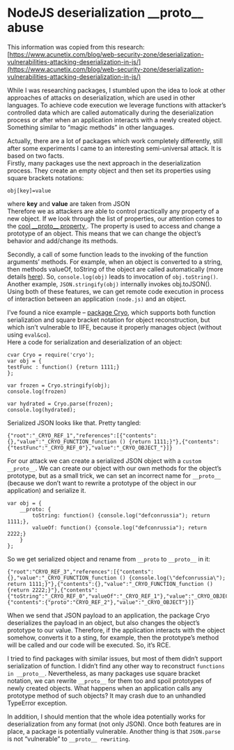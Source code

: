 # NodeJS deserialization \_\_proto\_\_ abuse

This information was copied from this research: [https://www.acunetix.com/blog/web-security-zone/deserialization-vulnerabilities-attacking-deserialization-in-js/](https://www.acunetix.com/blog/web-security-zone/deserialization-vulnerabilities-attacking-deserialization-in-js/)

While I was researching packages, I stumbled upon the idea to look at other approaches of attacks on deserialization, which are used in other languages. To achieve code execution we leverage functions with attacker’s controlled data which are called automatically during the deserialization process or after when an application interacts with a newly created object. Something similar to “magic methods” in other languages.

Actually, there are a lot of packages which work completely differently, still after some experiments I came to an interesting semi-universal attack. It is based on two facts.  
Firstly, many packages use the next approach in the deserialization process. They create an empty object and then set its properties using square brackets notations:

```text
obj[key]=value
```

where **key** and **value** are taken from JSON  
Therefore we as attackers are able to control practically any property of a new object. If we look through the list of properties, our attention comes to the [cool \_\_proto\_\_ property ](https://developer.mozilla.org/en-US/docs/Web/JavaScript/Reference/Global_Objects/Object/proto). The property is used to access and change a prototype of an object. This means that we can change the object’s behavior and add/change its methods.

Secondly, a call of some function leads to the invoking of the function arguments’ methods. For example, when an object is converted to a string, then methods valueOf, toString of the object are called automatically \(more details [here](http://2ality.com/2012/03/converting-to-string.html)\). So, `console.log(obj)` leads to invocation of `obj.toString()`. Another example, `JSON.stringify(obj)` internally invokes obj.toJSON\(\).  
Using both of these features, we can get remote code execution in process of interaction between an application `(node.js)` and an object.

I’ve found a nice example – [package Cryo](https://www.npmjs.com/package/cryo), which supports both function serialization and square bracket notation for object reconstruction, but which isn’t vulnerable to IIFE, because it properly manages object \(without using `eval&co`\).  
Here a code for serialization and deserialization of an object:

```text
cvar Cryo = require('cryo');
var obj = {
testFunc : function() {return 1111;}
};

var frozen = Cryo.stringify(obj);
console.log(frozen)

var hydrated = Cryo.parse(frozen);
console.log(hydrated);
```

Serialized JSON looks like that. Pretty tangled:

```text
{"root":"_CRYO_REF_1","references":[{"contents":{},"value":"_CRYO_FUNCTION_function () {return 1111;}"},{"contents":{"testFunc":"_CRYO_REF_0"},"value":"_CRYO_OBJECT_"}]}
```

For our attack we can create a serialized JSON object with a `custom __proto__`. We can create our object with our own methods for the object’s prototype, but as a small trick, we can set an incorrect name for `__proto__` \(because we don’t want to rewrite a prototype of the object in our application\) and serialize it.

```text
var obj = {
    __proto: {
        toString: function() {console.log("defconrussia"); return 1111;},
        valueOf: function() {console.log("defconrussia"); return 2222;}
    }
};
```

So we get serialized object and rename from `__proto` to `__proto__` in it:

```text
{"root":"CRYO_REF_3","references":[{"contents":{},"value":"_CRYO_FUNCTION_function () {console.log(\"defconrussia\"); return 1111;}"},{"contents":{},"value":"_CRYO_FUNCTION_function () {return 2222;}"},{"contents":{"toString":"_CRYO_REF_0","valueOf":"_CRYO_REF_1"},"value":"_CRYO_OBJECT"},{"contents":{"proto":"CRYO_REF_2"},"value":"_CRYO_OBJECT"}]}
```

When we send that JSON payload to an application, the package Cryo deserializes the payload in an object, but also changes the object’s prototype to our value. Therefore, if the application interacts with the object somehow, converts it to a sting, for example, then the prototype’s method will be called and our code will be executed. So, it’s RCE.

I tried to find packages with similar issues, but most of them didn’t support serialization of function. I didn’t find any other way to reconstruct `functions in __proto__`. Nevertheless, as many packages use square bracket notation, we can rewrite `__proto__` for them too and spoil prototypes of newly created objects. What happens when an application calls any prototype method of such objects? It may crash due to an unhandled TypeError exception.

In addition, I should mention that the whole idea potentially works for deserialization from any format \(not only JSON\). Once both features are in place, a package is potentially vulnerable. Another thing is that `JSON.parse` is not “vulnerable” to `__proto__ rewriting`.

